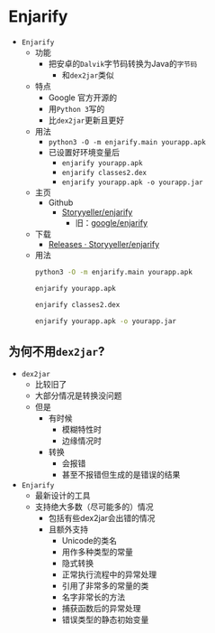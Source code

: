 # Enjarify
* `Enjarify`
  * 功能
    * 把安卓的`Dalvik`字节码转换为Java的`字节码`
      * 和`dex2jar`类似
  * 特点
    * Google 官方开源的
    * 用`Python 3`写的
    * 比`dex2jar`更新且更好
  * 用法
    * `python3 -O -m enjarify.main yourapp.apk`
    * 已设置好环境变量后
      * `enjarify yourapp.apk`
      * `enjarify classes2.dex`
      * `enjarify yourapp.apk -o yourapp.jar`
  * 主页
    * Github
      * [Storyyeller/enjarify](https://github.com/Storyyeller/enjarify)
        * 旧：[google/enjarify](https://github.com/google/enjarify)
  * 下载
    * [Releases · Storyyeller/enjarify](https://github.com/Storyyeller/enjarify/releases)
  * 用法
    ```bash
    python3 -O -m enjarify.main yourapp.apk

    enjarify yourapp.apk

    enjarify classes2.dex

    enjarify yourapp.apk -o yourapp.jar
    ```

## 为何不用`dex2jar`?

* `dex2jar`
  * 比较旧了
  * 大部分情况是转换没问题
  * 但是
    * 有时候
      * 模糊特性时
      * 边缘情况时
    * 转换
      * 会报错
      * 甚至不报错但生成的是错误的结果
* `Enjarify`
  * 最新设计的工具
  * 支持绝大多数（尽可能多的）情况
    * 包括有些dex2jar会出错的情况
    * 且额外支持
      * Unicode的类名
      * 用作多种类型的常量
      * 隐式转换
      * 正常执行流程中的异常处理
      * 引用了非常多的常量的类
      * 名字非常长的方法
      * 捕获函数后的异常处理
      * 错误类型的静态初始变量
